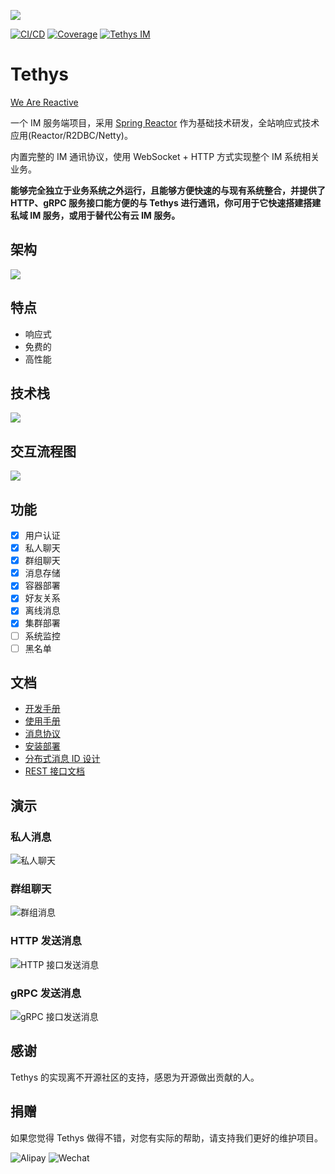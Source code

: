 ![](docs/images/logo128x128.png)

[![CI/CD](https://github.com/kevin70/houge/workflows/Tethys%20CI/CD/badge.svg)](https://github.com/kevin70/houge/actions)
[![Coverage](https://sonarcloud.io/api/project_badges/measure?project=houge&metric=coverage)](https://sonarcloud.io/dashboard?id=houge)
[![Tethys IM](https://pub.idqqimg.com/wpa/images/group.png)](https://qm.qq.com/cgi-bin/qm/qr?k=W8UiTh5rmq4O0SZJFnnWfh3SegzTGIWo&jump_from=webapi)

# Tethys

[We Are Reactive](https://www.reactivemanifesto.org/zh-CN)

一个 IM 服务端项目，采用 [Spring Reactor](https://projectreactor.io/) 作为基础技术研发，全站响应式技术应用(Reactor/R2DBC/Netty)。

内置完整的 IM 通讯协议，使用 WebSocket + HTTP 方式实现整个 IM 系统相关业务。

**能够完全独立于业务系统之外运行，且能够方便快速的与现有系统整合，并提供了 HTTP、gRPC 服务接口能方便的与 Tethys 进行通讯，你可用于它快速搭建搭建私域 IM 服务，或用于替代公有云 IM 服务。**

## 架构

![](docs/images/houge-arch-20210514.png)

## 特点

- 响应式
- 免费的
- 高性能

## 技术栈

![](docs/images/houge-tech-stack.png)

## 交互流程图

![](docs/images/flow-20200330.png)

## 功能

- [x] 用户认证
- [x] 私人聊天
- [x] 群组聊天
- [x] 消息存储
- [x] 容器部署
- [x] 好友关系
- [x] 离线消息
- [x] 集群部署
- [ ] 系统监控
- [ ] 黑名单

## 文档

- [开发手册](docs/dev/index.md)
- [使用手册](docs/manual/index.md)
- [消息协议](docs/design/message_protocol.md)
- [安装部署](docs/deployment/install.md)
- [分布式消息 ID 设计](docs/design/message_id.md)
- [REST 接口文档](https://kk70.gitee.io/houge/houge-rest.html)

## 演示

### 私人消息

![私人聊天](docs/dev/images/328994a573dc.gif)

### 群组聊天

![群组消息](docs/dev/images/ce88baa135ab.gif)

### HTTP 发送消息

![HTTP 接口发送消息](docs/dev/images/a21fa82f2da7.gif)

### gRPC 发送消息

![gRPC 接口发送消息](docs/dev/images/4c04babfe553.gif)

## 感谢

Tethys 的实现离不开源社区的支持，感恩为开源做出贡献的人。

## 捐赠

如果您觉得 Tethys 做得不错，对您有实际的帮助，请支持我们更好的维护项目。

![Alipay](docs/images/alipay_qrcode.png)
![Wechat](docs/images/wechat_qrcode.png)

